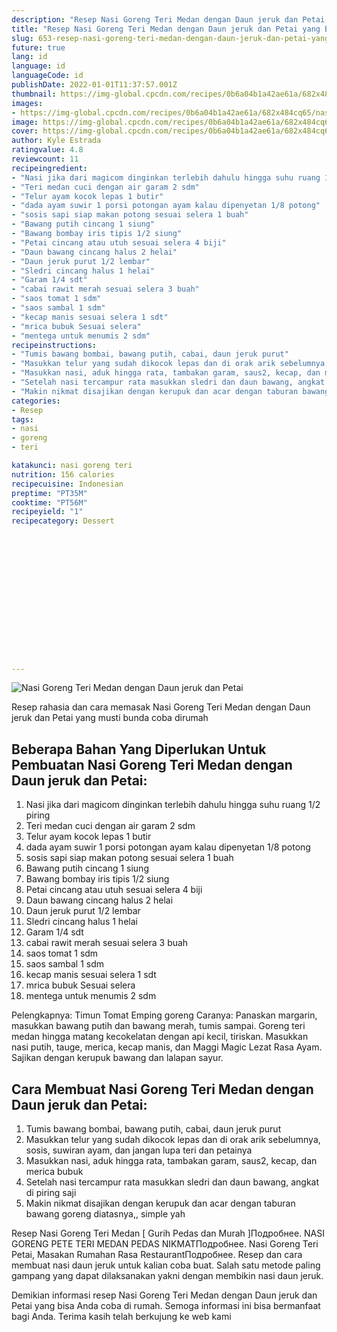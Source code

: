 ```yaml
---
description: "Resep Nasi Goreng Teri Medan dengan Daun jeruk dan Petai yang Bikin Ngiler"
title: "Resep Nasi Goreng Teri Medan dengan Daun jeruk dan Petai yang Bikin Ngiler"
slug: 653-resep-nasi-goreng-teri-medan-dengan-daun-jeruk-dan-petai-yang-bikin-ngiler
future: true
lang: id
language: id
languageCode: id
publishDate: 2022-01-01T11:37:57.001Z 
thumbnail: https://img-global.cpcdn.com/recipes/0b6a04b1a42ae61a/682x484cq65/nasi-goreng-teri-medan-dengan-daun-jeruk-dan-petai-foto-resep-utama.png
images:
- https://img-global.cpcdn.com/recipes/0b6a04b1a42ae61a/682x484cq65/nasi-goreng-teri-medan-dengan-daun-jeruk-dan-petai-foto-resep-utama.png
image: https://img-global.cpcdn.com/recipes/0b6a04b1a42ae61a/682x484cq65/nasi-goreng-teri-medan-dengan-daun-jeruk-dan-petai-foto-resep-utama.png
cover: https://img-global.cpcdn.com/recipes/0b6a04b1a42ae61a/682x484cq65/nasi-goreng-teri-medan-dengan-daun-jeruk-dan-petai-foto-resep-utama.png
author: Kyle Estrada
ratingvalue: 4.8
reviewcount: 11
recipeingredient:
- "Nasi jika dari magicom dinginkan terlebih dahulu hingga suhu ruang 1/2 piring"
- "Teri medan cuci dengan air garam 2 sdm"
- "Telur ayam kocok lepas 1 butir"
- "dada ayam suwir 1 porsi potongan ayam kalau dipenyetan 1/8 potong"
- "sosis sapi siap makan potong sesuai selera 1 buah"
- "Bawang putih cincang 1 siung"
- "Bawang bombay iris tipis 1/2 siung"
- "Petai cincang atau utuh sesuai selera 4 biji"
- "Daun bawang cincang halus 2 helai"
- "Daun jeruk purut 1/2 lembar"
- "Sledri cincang halus 1 helai"
- "Garam 1/4 sdt"
- "cabai rawit merah sesuai selera 3 buah"
- "saos tomat 1 sdm"
- "saos sambal 1 sdm"
- "kecap manis sesuai selera 1 sdt"
- "mrica bubuk Sesuai selera"
- "mentega untuk menumis 2 sdm"
recipeinstructions:
- "Tumis bawang bombai, bawang putih, cabai, daun jeruk purut"
- "Masukkan telur yang sudah dikocok lepas dan di orak arik sebelumnya, sosis, suwiran ayam, dan jangan lupa teri dan petainya"
- "Masukkan nasi, aduk hingga rata, tambakan garam, saus2, kecap, dan merica bubuk"
- "Setelah nasi tercampur rata masukkan sledri dan daun bawang, angkat di piring saji"
- "Makin nikmat disajikan dengan kerupuk dan acar dengan taburan bawang goreng diatasnya,, simple yah"
categories:
- Resep
tags:
- nasi
- goreng
- teri

katakunci: nasi goreng teri 
nutrition: 156 calories
recipecuisine: Indonesian
preptime: "PT35M"
cooktime: "PT56M"
recipeyield: "1"
recipecategory: Dessert


     
    
    
    
    
    
    
    
    
    
    
      
    
---
```



![Nasi Goreng Teri Medan dengan Daun jeruk dan Petai](https://img-global.cpcdn.com/recipes/0b6a04b1a42ae61a/682x484cq65/nasi-goreng-teri-medan-dengan-daun-jeruk-dan-petai-foto-resep-utama.png)

Resep rahasia dan cara memasak  Nasi Goreng Teri Medan dengan Daun jeruk dan Petai yang musti bunda coba dirumah

<!--inarticleads1-->

## Beberapa Bahan Yang Diperlukan Untuk Pembuatan Nasi Goreng Teri Medan dengan Daun jeruk dan Petai:

1. Nasi jika dari magicom dinginkan terlebih dahulu hingga suhu ruang 1/2 piring
1. Teri medan cuci dengan air garam 2 sdm
1. Telur ayam kocok lepas 1 butir
1. dada ayam suwir 1 porsi potongan ayam kalau dipenyetan 1/8 potong
1. sosis sapi siap makan potong sesuai selera 1 buah
1. Bawang putih cincang 1 siung
1. Bawang bombay iris tipis 1/2 siung
1. Petai cincang atau utuh sesuai selera 4 biji
1. Daun bawang cincang halus 2 helai
1. Daun jeruk purut 1/2 lembar
1. Sledri cincang halus 1 helai
1. Garam 1/4 sdt
1. cabai rawit merah sesuai selera 3 buah
1. saos tomat 1 sdm
1. saos sambal 1 sdm
1. kecap manis sesuai selera 1 sdt
1. mrica bubuk Sesuai selera
1. mentega untuk menumis 2 sdm

Pelengkapnya: Timun Tomat Emping goreng Caranya: Panaskan margarin, masukkan bawang putih dan bawang merah, tumis sampai. Goreng teri medan hingga matang kecokelatan dengan api kecil, tiriskan. Masukkan nasi putih, tauge, merica, kecap manis, dan Maggi Magic Lezat Rasa Ayam. Sajikan dengan kerupuk bawang dan lalapan sayur. 

<!--inarticleads2-->

## Cara Membuat Nasi Goreng Teri Medan dengan Daun jeruk dan Petai:

1. Tumis bawang bombai, bawang putih, cabai, daun jeruk purut
1. Masukkan telur yang sudah dikocok lepas dan di orak arik sebelumnya, sosis, suwiran ayam, dan jangan lupa teri dan petainya
1. Masukkan nasi, aduk hingga rata, tambakan garam, saus2, kecap, dan merica bubuk
1. Setelah nasi tercampur rata masukkan sledri dan daun bawang, angkat di piring saji
1. Makin nikmat disajikan dengan kerupuk dan acar dengan taburan bawang goreng diatasnya,, simple yah


Resep Nasi Goreng Teri Medan [ Gurih Pedas dan Murah ]Подробнее. NASI GORENG PETE TERI MEDAN PEDAS NIKMATПодробнее. Nasi Goreng Teri Petai, Masakan Rumahan Rasa RestaurantПодробнее. Resep dan cara membuat nasi daun jeruk untuk kalian coba buat. Salah satu metode paling gampang yang dapat dilaksanakan yakni dengan membikin nasi daun jeruk. 

Demikian informasi  resep Nasi Goreng Teri Medan dengan Daun jeruk dan Petai   yang bisa Anda coba di rumah. Semoga informasi ini bisa bermanfaat bagi Anda. Terima kasih telah berkujung ke web kami
